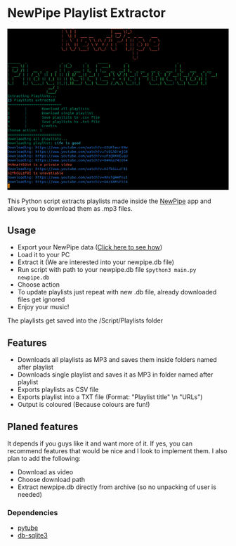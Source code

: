 # NewPipe Playlist Extractor

![NewPipe Playlist Extractor](/Screenshots/Screenshot_Extractor.png)

This Python script extracts playlists made inside the [NewPipe]('https://newpipe.net/') app and allows you to download them as .mp3 files.

## Usage
- Export your NewPipe data ([Click here to see how](https://newpipe.net/FAQ/tutorials/import-export-data/))
- Load it to your PC
- Extract it (We are interested into your newpipe.db file)
- Run script with path to your newpipe.db file ``$python3 main.py newpipe.db``
- Choose action
- To update playlists just repeat with new .db file, already downloaded files get ignored
- Enjoy your music!

The playlists get saved into the /Script/Playlists folder

## Features
- Downloads all playlists as MP3 and saves them inside folders named after playlist
- Downloads single playlist and saves it as MP3 in folder named after playlist
- Exports playlists as CSV file
- Exports playlist into a TXT file (Format: "Playlist title" \n "URLs")
- Output is coloured (Because colours are fun!)

## Planed features
It depends if you guys like it and want more of it. If yes, you can recommend features that would be nice and I look to implement them.
I also plan to add the following:
- Download as video
- Choose download path
- Extract newpipe.db directly from archive (so no unpacking of user is needed)

### Dependencies
- [pytube](https://pypi.org/project/pytube/)
- [db-sqlite3](https://pypi.org/project/db-sqlite3/)
